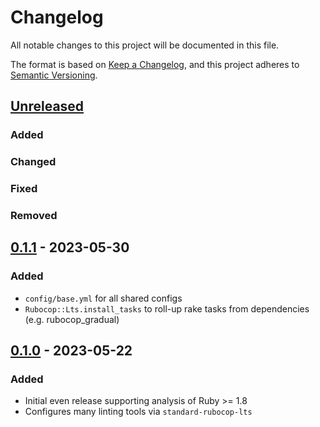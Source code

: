 # Changelog
All notable changes to this project will be documented in this file.

The format is based on [Keep a Changelog](https://keepachangelog.com/en/1.0.0/),
and this project adheres to [Semantic Versioning](https://semver.org/spec/v2.0.0.html).

## [Unreleased]
### Added
### Changed
### Fixed
### Removed

## [0.1.1] - 2023-05-30
### Added
- `config/base.yml` for all shared configs
- `Rubocop::Lts.install_tasks` to roll-up rake tasks from dependencies (e.g. rubocop_gradual)

## [0.1.0] - 2023-05-22
### Added
- Initial even release supporting analysis of Ruby >= 1.8
- Configures many linting tools via `standard-rubocop-lts`

[Unreleased]: https://gitlab.com/rubocop-lts/standard-rubocop-lts/-/compare/v0.1.1...HEAD
[0.1.1]: https://gitlab.com/rubocop-lts/standard-rubocop-lts/-/compare/v0.1.0...v0.1.1
[0.1.0]: https://gitlab.com/rubocop-lts/standard-rubocop-lts/-/tags/v0.1.0
